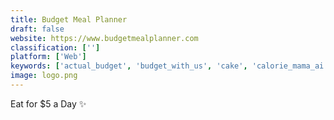 ```yaml
---
title: Budget Meal Planner
draft: false 
website: https://www.budgetmealplanner.com
classification: ['']
platform: ['Web']
keywords: ['actual_budget', 'budget_with_us', 'cake', 'calorie_mama_ai', 'flavour', 'foodcache', 'foodi', 'grub_market', 'guac', 'halfdollar', 'ingredient1', 'instacat', 'kalekam', 'myfab5', 'noodles', 'postmates_party', 'simplifi_by_quicken', 'slice', 'strong', 'tender', 'treat', 'dinely']
image: logo.png
---
```

Eat for $5 a Day ✨